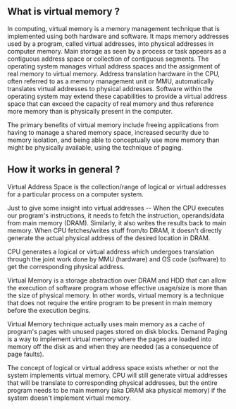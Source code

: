 ## What is virtual memory ?
In computing, virtual memory is a memory management technique that is implemented using both hardware and software. It maps memory addresses used by a program, called virtual addresses, into physical addresses in computer memory. Main storage as seen by a process or task appears as a contiguous address space or collection of contiguous segments. The operating system manages virtual address spaces and the assignment of real memory to virtual memory. Address translation hardware in the CPU, often referred to as a memory management unit or MMU, automatically translates virtual addresses to physical addresses. Software within the operating system may extend these capabilities to provide a virtual address space that can exceed the capacity of real memory and thus reference more memory than is physically present in the computer.

The primary benefits of virtual memory include freeing applications from having to manage a shared memory space, increased security due to memory isolation, and being able to conceptually use more memory than might be physically available, using the technique of paging.

## How it works in general ?
Virtual Address Space is the collection/range of logical or virtual addresses for a particular process on a computer system.  

Just to give some insight into virtual addresses -- When the CPU executes our program's instructions, it needs to fetch the instruction, operands/data from main memory (DRAM). Similarly, it also writes the results back to main memory. When CPU fetches/writes stuff from/to DRAM, it doesn't directly generate the actual physical address of the desired location in DRAM. 

CPU generates a logical or virtual address which undergoes translation through the joint work done by MMU (hardware) and OS code (software) to get the corresponding physical address.

Virtual Memory is a storage abstraction over DRAM and HDD that can allow the execution of software program whose effective usage/size is more than the size of physical memory.  In other words, virtual memory is a technique that does not require the entire program to be present in main memory before the execution begins. 

Virtual Memory technique actually uses main memory as a cache of program's pages with unused pages stored on disk blocks. Demand Paging is a way to implement virtual memory where the pages are loaded into memory off the disk as and when they are needed (as a consequence of page faults).

The concept of logical or virtual address space exists whether or not the system implements virtual memory. CPU will still generate virtual addresses that will be translate to corresponding physical addresses, but the entire program needs to be main memory (aka DRAM aka physical memory) if the system doesn't implement virtual memory.
